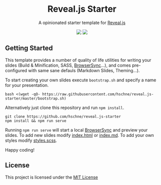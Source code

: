 <h1 align="center">Reveal.js Starter</h1> 
<p align="center">A opinionated starter template for <a href="https://github.com/hakimel/reveal.js">Reveal.js</a></p>

<p align="center">
<a href="https://forthebadge.com"><img src="https://forthebadge.com/images/badges/powered-by-electricity.svg"></a>
<a href="https://forthebadge.com"><img src="https://forthebadge.com/images/badges/uses-html.svg"></a>
</p>

## Getting Started

This template provides a number of quality of life utilities for writing your slides (Build & Minification, SASS, [BrowserSync](https://www.browsersync.io/)...), and comes pre-configured with same sane defauls (Markdown Slides, Theming...).

To start creating your own slides execute `bootstrap.sh` and specify a name for your presentation.

```
bash <(wget -qO- https://raw.githubusercontent.com/hschne/reveal.js-starter/master/bootstrap.sh)
```

Alternatively just clone this repository and run `npm install`.

```
git clone https://github.com/hschne/reveal.js-starter
npm install && npm run serve
```

Running `npm run serve` will start a local [BrowserSync](https://www.browsersync.io/) and preview your slides. To add new slides modify [index.html](index.html) or [index.md](index.md). To add your own styles modify [styles.scss](scss/styles.scss).

Happy coding!

## License

This project is licensed under the [MIT License](LICENSE)
